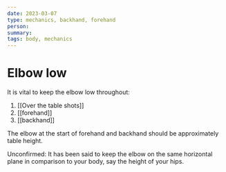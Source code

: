 ```yaml
---
date: 2023-03-07
type: mechanics, backhand, forehand
person: 
summary: 
tags: body, mechanics
---
```


# Elbow low
It is vital to keep the elbow low throughout:
1. [[Over the table shots]]
2. [[forehand]]
3. [[backhand]]

The elbow at the start of forehand and backhand should be approximately table height. 

Unconfirmed: It has been said to keep the elbow on the same horizontal plane in comparison to your body, say the height of your hips. 

